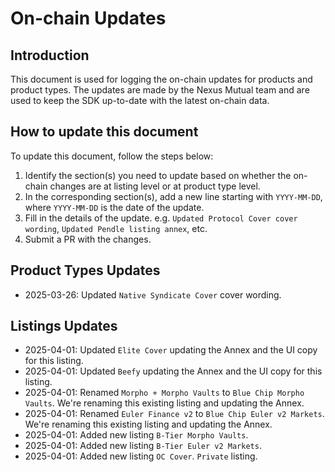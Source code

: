 # On-chain Updates

## Introduction

This document is used for logging the on-chain updates for products and product types. The updates are made by the Nexus Mutual team and are used to keep the SDK up-to-date with the latest on-chain data.

## How to update this document

To update this document, follow the steps below:

1. Identify the section(s) you need to update based on whether the on-chain changes are at listing level or at product type level.
2. In the corresponding section(s), add a new line starting with `YYYY-MM-DD`, where `YYYY-MM-DD` is the date of the update.
3. Fill in the details of the update. e.g. `Updated Protocol Cover cover wording`, `Updated Pendle listing annex`, etc.
4. Submit a PR with the changes.

## Product Types Updates

- 2025-03-26: Updated `Native Syndicate Cover` cover wording.

## Listings Updates

- 2025-04-01: Updated `Elite Cover` updating the Annex and the UI copy for this listing.
- 2025-04-01: Updated `Beefy` updating the Annex and the UI copy for this listing.
- 2025-04-01: Renamed `Morpho + Morpho Vaults` to `Blue Chip Morpho Vaults`. We're renaming this existing listing and updating the Annex.
- 2025-04-01: Renamed `Euler Finance v2` to `Blue Chip Euler v2 Markets`. We're renaming this existing listing and updating the Annex.
- 2025-04-01: Added new listing `B-Tier Morpho Vaults`.
- 2025-04-01: Added new listing `B-Tier Euler v2 Markets`.
- 2025-04-01: Added new listing `OC Cover`. `Private` listing.
